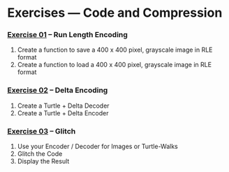 Exercises — Code and Compression 
================================

### [Exercise 01][] – Run Length Encoding

1. Create a function to save a 400 x 400 pixel, grayscale image in RLE format
2. Create a function to load a 400 x 400 pixel, grayscale image in RLE format

### [Exercise 02][] – Delta Encoding

1. Create a Turtle + Delta Decoder
2. Create a Turtle + Delta Encoder

### [Exercise 03][] – Glitch

1. Use your Encoder / Decoder for Images or Turtle-Walks
2. Glitch the Code
3. Display the Result

[Exercise 01]: coding_gestalt__exercise_07_01__runlength_encoding
[Exercise 02]: coding_gestalt__exercise_07_02__delta_encoding
[Exercise 03]: coding_gestalt__exercise_07_03__glitch